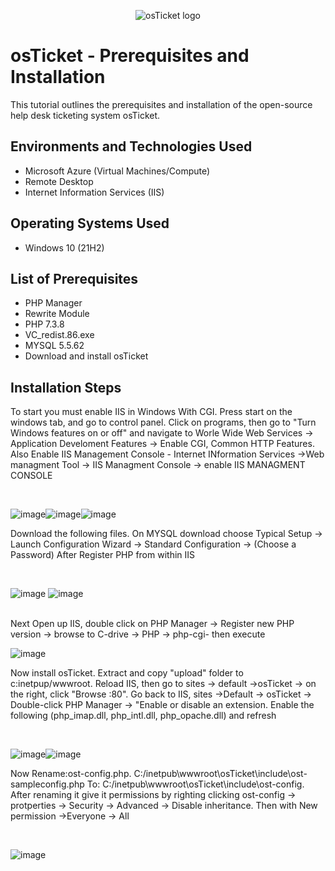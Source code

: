 <p align="center">
<img src="https://i.imgur.com/Clzj7Xs.png" alt="osTicket logo"/>
</p>

<h1>osTicket - Prerequisites and Installation</h1>
This tutorial outlines the prerequisites and installation of the open-source help desk ticketing system osTicket.<br />





<h2>Environments and Technologies Used</h2>

- Microsoft Azure (Virtual Machines/Compute)
- Remote Desktop
- Internet Information Services (IIS)

<h2>Operating Systems Used </h2>

- Windows 10</b> (21H2)

<h2>List of Prerequisites</h2>


-  PHP Manager 
-  Rewrite Module
-  PHP 7.3.8
-  VC_redist.86.exe
-  MYSQL 5.5.62
- Download and install osTicket 




<h2>Installation Steps</h2>

<p>



</p>
<p>
To start you must enable IIS in Windows With CGI.  Press start on the windows tab, and go to control panel.  Click on programs, then go to "Turn Windows features on or off" and navigate to Worle Wide Web Services -> Application Develoment Features -> Enable CGI, Common HTTP Features.  Also Enable IIS Management Console - Internet INformation Services ->Web managment Tool -> IIS Managment Console -> enable IIS MANAGMENT CONSOLE
</p>
<br />

![image](https://github.com/AtomSteve/osticket-prereqs/assets/147112183/7eeb5cfb-6ac6-419e-bbb2-05b32863520e)![image](https://github.com/AtomSteve/osticket-prereqs/assets/147112183/4730b958-c668-4d97-98f1-a3b025c366ad)![image](https://github.com/AtomSteve/osticket-prereqs/assets/147112183/c3bb14fc-c4d4-4bd3-8b5a-59cfbc73e336)




<p>



</p>
<p>
Download the following files.  On MYSQL download choose Typical Setup -> Launch Configuration Wizard -> Standard Configuration -> (Choose a Password)
After Register PHP from within IIS
</p>
<br />


<p>

![image](https://github.com/AtomSteve/osticket-prereqs/assets/147112183/24362059-3597-4264-86aa-e1ccc61fba63)
![image](https://github.com/AtomSteve/osticket-prereqs/assets/147112183/6dba7c20-fd79-4c49-a61d-b31462c8d6b9)

</p>
<br />
Next Open up IIS, double click on PHP Manager -> Register new PHP version -> browse to C-drive -> PHP -> php-cgi- then execute

<p>


![image](https://github.com/AtomSteve/osticket-prereqs/assets/147112183/51f27ae8-d5d3-450e-872e-07a18aea36aa)








</p>
<p>
Now install osTicket.  Extract and copy "upload" folder to c:inetpup/wwwroot.  
  Reload IIS, then go to sites -> default ->osTicket -> on the right, click "Browse :80".  Go back to IIS, sites ->Default -> osTicket -> Double-click PHP Manager -> "Enable or disable an extension.  Enable the following (php_imap.dll, php_intl.dll, php_opache.dll) and refresh                                                                                                                                                                                                                                                                                     
  
  
</p>
<br />

</p>

![image](https://github.com/AtomSteve/osticket-prereqs/assets/147112183/cbbb5b04-acfa-4b88-8c8f-41bd887944ec)![image](https://github.com/AtomSteve/osticket-prereqs/assets/147112183/12d35f36-86e9-4d3a-8381-69e396ec704b)




</p>
<p>
Now Rename:ost-config.php.  C:/inetpub\wwwroot\osTicket\include\ost-sampleconfig.php To:  C:/inetpub\wwwroot\osTicket\include\ost-config.  After renaming it give it permissions by righting clicking ost-config -> protperties -> Security -> Advanced -> Disable inheritance.  Then with New permission ->Everyone -> All

</p>
<br />

</p>

![image](https://github.com/AtomSteve/osticket-prereqs/assets/147112183/9b182de8-ed1d-4ff4-893e-d28ba1400fe5)


</p>
<p>



</p>
<br />

</p>
